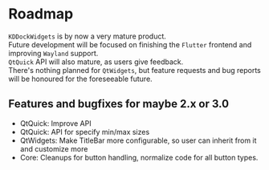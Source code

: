 # Roadmap

`KDDockWidgets` is by now a very mature product.<br>
Future development will be focused on finishing the `Flutter` frontend and improving `Wayland` support.<br>
`QtQuick` API will also mature, as users give feedback.<br>
There's nothing planned for `QtWidgets`, but feature requests and bug reports will be honoured for the foreseeable future.


## Features and bugfixes for maybe 2.x or 3.0

- QtQuick: Improve API
- QtQuick: API for specify min/max sizes
- QtWidgets: Make TitleBar more configurable, so user can inherit from it and customize more
- Core: Cleanups for button handling, normalize code for all button types.
